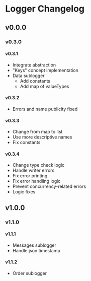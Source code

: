 # Logger Changelog

## v0.0.0

### v0.3.0

#### v0.3.1

- Integrate abstraction
- "Keys" concept implementation
- Data sublogger
  - Add constants
  - Add map of valueTypes

#### v0.3.2

- Errors and name publicity fixed

#### v0.3.3

- Change from map to list
- Use more descriptive names
- Fix constants

#### v0.3.4

- Change type check logic
- Handle writer errors
- Fix error printing
- Fix error handling logic
- Prevent concurrency-related errors
- Logic fixes

## v1.0.0

### v1.1.0

#### v1.1.1

- Messages sublogger
- Handle json timestamp

#### v1.1.2

- Order sublogger
